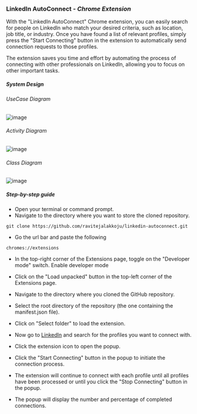 ### LinkedIn AutoConnect - *Chrome Extension*

With the "LinkedIn AutoConnect" Chrome extension, you can easily search for people on LinkedIn who match your desired criteria, such as location, job title, or industry. Once you have found a list of relevant profiles, simply press the "Start Connecting" button in the extension to automatically send connection requests to those profiles.

The extension saves you time and effort by automating the process of connecting with other professionals on LinkedIn, allowing you to focus on other important tasks.

##### System Design

###### UseCase Diagram

![image](https://user-images.githubusercontent.com/48471743/221475456-370bac4e-815e-4271-8497-c3f09a2254ac.png)

###### Activity Diagram

![image](https://user-images.githubusercontent.com/48471743/221475522-a95033c8-b661-418b-bd0c-0ac8ec47d9ab.png)

###### Class Diagram

![image](https://user-images.githubusercontent.com/48471743/221899409-0d434943-3371-4f00-8a34-781e95397c89.png)

##### Step-by-step guide

- Open your terminal or command prompt.
- Navigate to the directory where you want to store the cloned repository.

```
git clone https://github.com/ravitejalakkoju/linkedin-autoconnect.git
```
- Go the url bar and paste the following

```
chromes://extensions
```
- In the top-right corner of the Extensions page, toggle on the "Developer mode" switch. Enable developer mode
- Click on the "Load unpacked" button in the top-left corner of the Extensions page.
- Navigate to the directory where you cloned the GitHub repository.
- Select the root directory of the repository (the one containing the manifest.json file).
- Click on "Select folder" to load the extension.

- Now go to [LinkedIn](https://www.linkedin.com/search/results/people/) and search for the profiles you want to connect with.
- Click the extension icon to open the popup.
- Click the "Start Connecting" button in the popup to initiate the connection process.
- The extension will continue to connect with each profile until all profiles have been processed or until you click the "Stop Connecting" button in the popup.
- The popup will display the number and percentage of completed connections.

